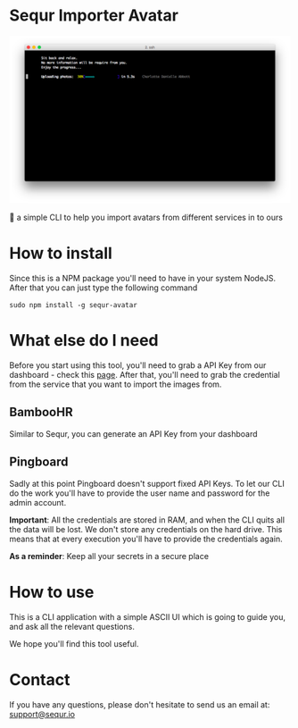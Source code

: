 # Sequr Importer Avatar

<div align="center">
	<img src="https://raw.githubusercontent.com/sequr/sequr-import-avatar/master/resources/screen_shot.png">
</div>

👤 a simple CLI to help you import avatars from different services in to ours

# How to install

Since this is a NPM package you'll need to have in your system NodeJS. After that you can just type the following command

```
sudo npm install -g sequr-avatar
```

# What else do I need

Before you start using this tool, you'll need to  grab a API Key from our dashboard - check this [page](https://access.sequr.io/settings/api-token). After that, you'll need to grab the credential from the service that you want to import the images from.

## BambooHR

Similar to Sequr, you can generate an API Key from your dashboard

## Pingboard

Sadly at this point Pingboard doesn't support fixed API Keys. To let our CLI do the work you'll have to provide the user name and password for the admin account.

**Important**: All the credentials are stored in RAM, and when the CLI quits all the data will be lost. We don't store any credentials on the hard drive. This means that at every execution you'll have to provide the credentials again.

**As a reminder**: Keep all your secrets in a secure place

# How to use

This is a CLI application with a simple ASCII UI which is going to guide you, and ask all the relevant questions.

We hope you'll find this tool useful.

# Contact

If you have any questions, please don't hesitate to send us an email at: support@sequr.io